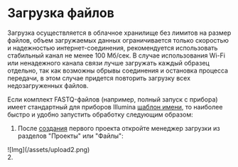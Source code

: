 # Загрузка файлов

Загрузка осуществляется в облачное хранилище без лимитов на размер файлов, объем загружаемых данных ограничивается только скоростью и надежностью интернет-соединения, рекомендуется использовать стабильный канал не менее 100 Мб/сек. В случае использования Wi-Fi или ненадежного канала связи лучше загружать каждый образец отдельно, так как возможны обрывы соединения и остановка процесса передачи, в этом случае придется повторить загрузку всех недозагруженных файлов.

Если комплект FASTQ-файлов (например, полный запуск с прибора) имеет стандартный для приборов Illumina [шаблон имени](https://support.illumina.com/help/BaseSpace_OLH_009008/Content/Source/Informatics/BS/NamingConvention_FASTQ-files-swBS.htm), то наиболее быстро и удобно запустить обработку следующим образом:

1. После [создания](start.md) первого проекта откройте менеджер загрузки из разделов "Проекты" или "Файлы":
<div>
![Img](/assets/upload2.png)
</div>
2. 